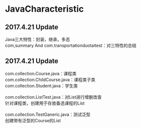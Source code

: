 # JavaCharacteristic


2017.4.21 Update
----
Java三大特性：封装，继承，多态</br>
com,summary And  com.transportationduotaitest：对三特性的总结</br>


2017.4.21 Update
----
com.collection.Course.java：课程类</br>
com.collection.ChildCourse.java：课程类子类</br>
com.collection.Student.java：学生类</br></br>
com.collection.ListTest.java：对List进行增删改查</br>
针对课程类，创建用于存放备选课程的List</br></br>
com.collection.TestGaneric.java：测试泛型</br>
创建带有泛型的Course的List</br>
